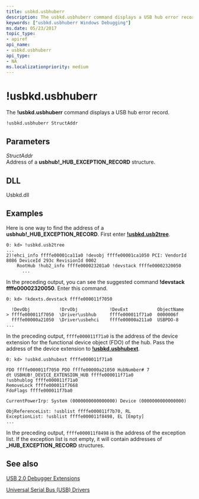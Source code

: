 ```yaml
---
title: usbkd.usbhuberr
description: The usbkd.usbhuberr command displays a USB hub error record.
keywords: ["usbkd.usbhuberr Windows Debugging"]
ms.date: 05/23/2017
topic_type:
- apiref
api_name:
- usbkd.usbhuberr
api_type:
- NA
ms.localizationpriority: medium
---
```


# !usbkd.usbhuberr


The **!usbkd.usbhuberr** command displays a USB hub error record.

```dbgcmd
!usbkd.usbhuberr StructAddr
```

## <span id="ddk__devobj_dbg"></span><span id="DDK__DEVOBJ_DBG"></span>Parameters


<span id="_______StructAddr______"></span><span id="_______structaddr______"></span><span id="_______STRUCTADDR______"></span> *StructAddr*   
Address of a **usbhub!\_HUB\_EXCEPTION\_RECORD** structure.

## <span id="DLL"></span><span id="dll"></span>DLL


Usbkd.dll

Examples
--------

Here is one way to find the address of a **usbhub!\_HUB\_EXCEPTION\_RECORD**. First enter [**!usbkd.usb2tree**](-usbkd-usb2tree.md).

```dbgcmd
0: kd> !usbkd.usb2tree
...
2)!ehci_info ffffe00001ca11a0 !devobj ffffe00001ca1050 PCI: VendorId 8086 DeviceId 293c RevisionId 0002 
    RootHub !hub2_info ffffe000023201a0 !devstack ffffe00002320050
      ...
```

In the preceding output, you can see the suggested command **!devstack ffffe00002320050**. Enter this command.

```dbgcmd
0: kd> !kdexts.devstack ffffe000011f7050

  !DevObj           !DrvObj            !DevExt           ObjectName
> ffffe000011f7050  \Driver\usbhub     ffffe000011f71a0  0000006f
  ffffe00000a21050  \Driver\usbehci    ffffe00000a211a0  USBPDO-8
...
```

In the preceding output, `ffffe000011f71a0` is the address of the device extension for the functional device object (FDO) of the hub. Pass the address of the device extension to [**!usbkd.usbhubext**](-usbkd-usbhubext.md).

```dbgcmd
0: kd> !usbkd.usbhubext ffffe000011f71a0

FDO ffffe000011f7050 PDO ffffe00000a21050 HubNumber# 7
dt USBHUB!_DEVICE_EXTENSION_HUB ffffe000011f71a0
!usbhublog ffffe000011f71a0
RemoveLock ffffe000011f7668
FdoFlags ffffe000011f7ba0

CurrentPowerIrp: System (0000000000000000) Device (0000000000000000)

ObjReferenceList: !usblist ffffe000011f7b70, RL 
ExceptionList: !usblist ffffe000011f8498, EL [Empty]
...
```

In the preceding output, `ffffe000011f8498` is the address of the exception list. If the exception list is not empty, it will contain addresses of **\_HUB\_EXCEPTION\_RECORD** structures.


## <span id="see_also"></span>See also


[USB 2.0 Debugger Extensions](usb-2-0-extensions.md)

[Universal Serial Bus (USB) Drivers](../usbcon/index.md)

 

